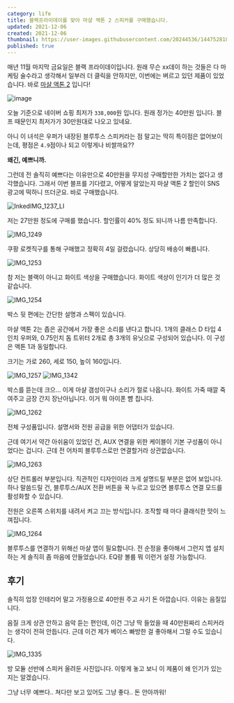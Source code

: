 ```yaml
---
category: life
title: 블랙프라이데이를 맞아 마샬 액톤 2 스피커를 구매했습니다.
updated: 2021-12-06
created: 2021-12-06
thumbnail: https://user-images.githubusercontent.com/20244536/144752818-3ce100b1-ae3d-47ec-ade0-239e9c4d55ba.jpeg
published: true
---
```


매년 11월 마지막 금요일은 블랙 프라이데이입니다. 원래 무슨 xx데이 하는 것들은 다 마케팅 술수라고 생각해서 일부러 더 클릭을 안하지만, 이번에는 벼르고 있던 제품이 있었습니다. 바로 [마샬 액톤 2](https://search.naver.com/search.naver?where=nexearch&sm=top_hty&fbm=1&ie=utf8&query=%EB%A7%88%EC%83%AC+%EC%95%A1%ED%86%A4+2) 입니다!

<!--more-->

![image](https://user-images.githubusercontent.com/20244536/144749911-58dccf3e-cdfe-427b-a02a-fb1a442ef0a6.png)

오늘 기준으로 네이버 쇼핑 최저가 `338,000`원 입니다. 원래 정가는 40만원 입니다. 블프 때문인지 최저가가 30만원대로 나오고 있네요.

아니 이 녀석은 우퍼가 내장된 블루투스 스피커라는 점 말고는 딱히 특이점은 없어보이는데, 평점은 `4.9`점이나 되고 이렇게나 비쌀까요??

**왜긴, 예쁘니까.**

그런데 전 솔직히 예쁘다는 이유만으로 40만원을 무지성 구매할만한 가치는 없다고 생각했습니다. 그래서 이번 블프를 기다렸고, 어떻게 알았는지 마샬 액톤 2 할인이 SNS 광고에 떡하니 뜨더군요. 바로 구매했습니다.

![InkedIMG_1237_LI](https://user-images.githubusercontent.com/20244536/144750671-91ab7941-e07e-4089-aec4-b6ac739b9957.jpg)

저는 27만원 정도에 구매를 했습니다. 할인률이 40% 정도 되니까 나름 만족합니다.

![IMG_1249](https://user-images.githubusercontent.com/20244536/144749862-03e9ba0d-9acc-4649-bba2-78439a82e72a.jpeg)

쿠팡 로켓직구를 통해 구매했고 정확히 4일 걸렸습니다. 상당히 배송이 빠릅니다.

![IMG_1253](https://user-images.githubusercontent.com/20244536/144750940-17e92391-0111-44f8-84ee-de6e6f3c2e7d.jpeg)

참 저는 블랙이 아니고 화이트 색상을 구매했습니다. 화이트 색상이 인기가 더 많은 것 같습니다.

![IMG_1254](https://user-images.githubusercontent.com/20244536/144751063-acf0fc09-4eb7-464f-84b1-765984f2f20e.jpeg)

박스 뒷 편에는 간단한 설명과 스펙이 있습니다.

마샬 액톤 2는 좁은 공간에서 가장 좋은 소리를 낸다고 합니다. 1개의 클래스 D 타입 4인치 우퍼와, 0.75인치 돔 트위터 2개로 총 3개의 유닛으로 구성되어 있습니다. 이 구성은 액톤 1과 동일합니다.

크기는 가로 260, 세로 150, 높이 160입니다.

![IMG_1257](https://user-images.githubusercontent.com/20244536/144748613-c2d944bd-fb5e-4880-a05f-3bdcdc9cc27f.jpeg)
![IMG_1342](https://user-images.githubusercontent.com/20244536/144752819-37b453eb-92dd-4d69-92ab-18fec1912330.jpeg)

박스를 뜯는데 크으... 이게 마샬 갬성이구나 소리가 절로 나옵니다. 화이트 가죽 때깔 죽여주고 금장 간지 장난아닙니다. 이거 뭐 아이폰 뺨 칩니다.

![IMG_1262](https://user-images.githubusercontent.com/20244536/144751422-504b5011-4dbb-453c-90f2-2fb6355cdae9.jpeg)

전체 구성품입니다. 설명서와 전원 공급을 위한 어댑터가 있습니다.

근데 여기서 약간 아쉬움이 있었던 건, AUX 연결을 위한 케이블이 기본 구성품이 아니었다는 겁니다. 근데 전 어차피 블루투스로만 연결할거라 상관없습니다.

![IMG_1263](https://user-images.githubusercontent.com/20244536/144751525-df04cc65-0bba-4b54-984a-d906defd219c.jpeg)

상단 컨트롤러 부분입니다. 직관적인 디자인이라 크게 설명드릴 부분은 없어 보입니다. 하나 말씀드릴 건, 블루투스/AUX 전환 버튼을 꾹 누르고 있으면 블루투스 연결 모드를 활성화할 수 있습니다.

전원은 오른쪽 스위치를 내려서 켜고 끄는 방식입니다. 조작할 때 마다 클래식한 맛이 느껴집니다.

![IMG_1264](https://user-images.githubusercontent.com/20244536/144751641-d6d67f97-9a54-4037-b3c6-c9fcffc88732.PNG)

블루투스를 연결하기 위해선 마샬 앱이 필요합니다. 전 순정을 좋아해서 그런지 앱 설치하는 게 솔직히 좀 마음에 안들었습니다. EQ랑 볼륨 뭐 이런거 설정 가능합니다.

## 후기

솔직히 업장 인테리어 말고 가정용으로 40만원 주고 사기 돈 아깝습니다. 이유는 음질입니다.

음질 크게 상관 안하고 음악 듣는 편인데, 이건 그냥 딱 들었을 때 40만원짜리 스피커라는 생각이 전혀 안듭니다. 근데 이건 제가 베이스 빠방한 걸 좋아해서 그럴 수도 있습니다.

![IMG_1335](https://user-images.githubusercontent.com/20244536/144752818-3ce100b1-ae3d-47ec-ade0-239e9c4d55ba.jpeg)

방 모듈 선반에 스피커 올려둔 사진입니다. 이렇게 놓고 보니 이 제품이 왜 인기가 있는지는 알겠습니다.

그냥 너무 예쁘다.. 쳐다만 보고 있어도 그냥 좋다.. 돈 안아까워!
